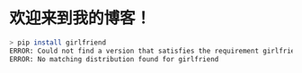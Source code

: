 # **欢迎来到我的博客！**

<!-- termynal: {"prompt_literal_start": [">"], title: It's (almost) Valentine's Day!}-->

```sh
> pip install girlfriend
ERROR: Could not find a version that satisfies the requirement girlfriend (from versions: none)
ERROR: No matching distribution found for girlfriend
```